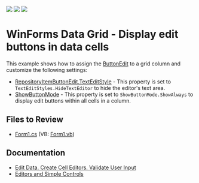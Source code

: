 <!-- default badges list -->
![](https://img.shields.io/endpoint?url=https://codecentral.devexpress.com/api/v1/VersionRange/128631633/13.1.4%2B)
[![](https://img.shields.io/badge/Open_in_DevExpress_Support_Center-FF7200?style=flat-square&logo=DevExpress&logoColor=white)](https://supportcenter.devexpress.com/ticket/details/E2870)
[![](https://img.shields.io/badge/📖_How_to_use_DevExpress_Examples-e9f6fc?style=flat-square)](https://docs.devexpress.com/GeneralInformation/403183)
<!-- default badges end -->

# WinForms Data Grid - Display edit buttons in data cells

This example shows how to assign the [ButtonEdit](https://docs.devexpress.com/WindowsForms/DevExpress.XtraEditors.Repository.RepositoryItemButtonEdit) to a grid column and customize the following settings:

* [RepositoryItemButtonEdit.TextEditStyle](https://docs.devexpress.com/WindowsForms/DevExpress.XtraEditors.Repository.RepositoryItemButtonEdit.TextEditStyle) - This property is set to `TextEditStyles.HideTextEditor` to hide the editor's text area.
* [ShowButtonMode](https://docs.devexpress.com/WindowsForms/DevExpress.XtraGrid.Views.Base.ColumnView.ShowButtonMode) - This property is set to `ShowButtonMode.ShowAlways` to display edit buttons within all cells in a column.


## Files to Review

* [Form1.cs](./CS/Form1.cs) (VB: [Form1.vb](./VB/Form1.vb))


## Documentation

* [Edit Data. Create Cell Editors. Validate User Input](https://docs.devexpress.com/WindowsForms/753/controls-and-libraries/data-grid/data-editing-and-validation/modify-and-validate-cell-values)
* [Editors and Simple Controls](https://docs.devexpress.com/WindowsForms/114580/controls-and-libraries/editors-and-simple-controls)
